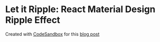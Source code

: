 # Let it Ripple: React Material Design Ripple Effect

Created with [CodeSandbox](https://codesandbox.io/s/react-material-design-ripple-effect-kn1tr) for this [blog post](https://rohanfaiyaz.com/posts/tech/let-it-ripple/)
